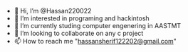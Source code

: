 - 👋 Hi, I’m @Hassan220022
- 👀 I’m interested in programing and hackintosh 
- 🌱 I’m currently studing computer engenering in AASTMT
- 💞️ I’m looking to collaborate on any c project 
- 📫 How to reach me "hassansherif122202@gmail.com"

<!---
Hassan220022/Hassan220022 is a ✨ special ✨ repository because its `README.md` (this file) appears on your GitHub profile.
You can click the Preview link to take a look at your changes.
--->
